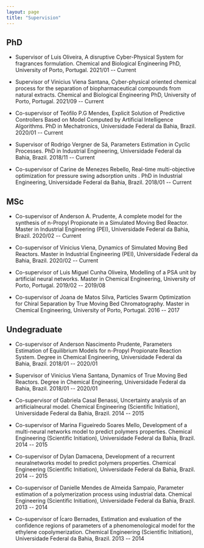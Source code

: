 ```yaml
---
layout: page
title: "Supervision"
---
```


## PhD 

  - <span> Supervisor of Luis Oliveira, A disruptive Cyber-Physical System for fragrances formulation. Chemical and Biological Engineering PhD, University of Porto, Portugal. </span><span>2021/01 -- Current</span>

  - <span> Supervisor of Vinicius Viena Santana, Cyber-physical oriented chemical process for the separation of biopharmaceutical compounds from natural extracts. Chemical and Biological Engineering PhD, University of Porto, Portugal. </span><span> 2021/09 -- Current</span>

  - <span> Co-supervisor of Teófilo P.G Mendes, Explicit Solution of Predictive Controllers Based on Model Computed by Artificial Intelligence Algorithms. PhD in Mechatronics, Universidade Federal da Bahia, Brazil. </span><span> 2020/01 -- Current</span>

  - <span> Supervisor of Rodrigo Vergner de Sá, Parameters Estimation in Cyclic Processes. PhD in Industrial Engineering, Universidade Federal da Bahia, Brazil. </span><span> 2018/11 -- Current</span>

  - <span> Co-supervisor of Carine de Menezes Rebello, Real-time multi-objective optimization for pressure swing adsorption units . PhD in Industrial Engineering, Universidade Federal da Bahia, Brazil. </span><span> 2018/01 -- Current</span>
 
## MSc

  - <span> Co-supervisor of Anderson A. Prudente, A complete model for the synthesis of n-Propyl Propionate in a Simulated Moving Bed Reactor. Master in Industrial Engineering (PEI), Universidade Federal da Bahia, Brazil. </span><span>2020/02 -- Current</span>

  - <span> Co-supervisor of Vinicius Viena, Dynamics of Simulated Moving Bed Reactors. Master in Industrial Engineering (PEI), Universidade Federal da Bahia, Brazil. </span><span> 2020/02 -- Current</span>

  - <span> Co-supervisor of Luis Miguel Cunha Oliveira, Modelling of a PSA unit by artificial neural networks. Master in Chemical Engineering, University of Porto, Portugal. </span><span> 2019/02 -- 2019/08 </span>

   - <span> Co-supervisor of Joana de Matos Silva, Particles Swarm Optimization for Chiral Separation by True Moving Bed Chromatography. Master in Chemical Engineering, University of Porto, Portugal. </span><span> 2016 -- 2017 </span>

 ## Undegraduate
  - <span> Co-supervisor of Anderson Nascimento Prudente, Parameters Estimation of Equilibrium Models for n-Propyl Propionate Reaction System. Degree in Chemical Engineering, Universidade Federal da Bahia, Brazil. </span><span> 2018/01 -- 2020/01</span>

  - <span> Supervisor of Vinicius Viena Santana, Dynamics of True Moving Bed Reactors. Degree in Chemical Engineering, Universidade Federal da Bahia, Brazil. </span><span> 2018/01 -- 2020/01 </span>

   - <span> Co-supervisor of Gabriela Casal Benassi, Uncertainty analysis of an artificialneural model. Chemical Engineering (Scientific Initiation), Universidade Federal da Bahia, Brazil. </span><span> 2014 -- 2015 </span>
    
   - <span> Co-supervisor of Marina Figueiredo Soares Mello, Development of a multi-neural networks model to predict polymers properties. Chemical Engineering (Scientific Initiation), Universidade Federal da Bahia, Brazil.</span><span> 2014 -- 2015 </span>
    
   - <span> Co-supervisor of Dylan Damacena, Development of a recurrent neuralnetworks model to predict polymers properties. Chemical Engineering (Scientific Initiation), Universidade Federal da Bahia, Brazil.</span><span> 2014 -- 2015 </span>
    
   - <span> Co-supervisor of Danielle Mendes de Almeida Sampaio, Parameter estimation of a polymerization process using industrial data. Chemical Engineering (Scientific Initiation), Universidade Federal da Bahia, Brazil.</span><span> 2013 -- 2014 </span>
    
   - <span> Co-supervisor of Ícaro Bernades, Estimation and evaluation of the confidence regions of parameters of a phenomenological model for the ethylene copolymerization. Chemical Engineering (Scientific Initiation), Universidade Federal da Bahia, Brazil.</span><span> 2013 -- 2014 </span>
    
